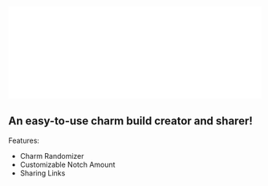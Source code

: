 ![CharmBuildCreator](img/logo.png)
<h2>An easy-to-use charm build creator and sharer!</h2>

Features:
- Charm Randomizer
- Customizable Notch Amount
- Sharing Links